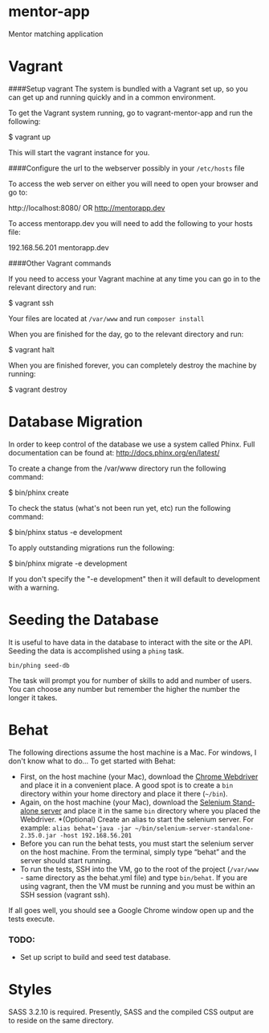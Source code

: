 mentor-app
==========

Mentor matching application

Vagrant
=======

####Setup vagrant
The system is bundled with a Vagrant set up, so you can get up and running quickly and in a common environment.

To get the Vagrant system running, go to vagrant-mentor-app and run the following:

$ vagrant up

This will start the vagrant instance for you. 

####Configure the url to the webserver possibly in your `/etc/hosts` file

To access the web server on either you will need to open your browser and go to:

http://localhost:8080/
OR
http://mentorapp.dev

To access mentorapp.dev you will need to add the following to your hosts file:

192.168.56.201   mentorapp.dev

####Other Vagrant commands 

If you need to access your Vagrant machine at any time you can go in to the relevant directory and run:

$ vagrant ssh

Your files are located at `/var/www` and run `composer install`


When you are finished for the day, go to the relevant directory and run:

$ vagrant halt

When you are finished forever, you can completely destroy the machine by running:

$ vagrant destroy

Database Migration
==================

In order to keep control of the database we use a system called Phinx.
Full documentation can be found at: http://docs.phinx.org/en/latest/

To create a change from the /var/www directory run the following command:

$ bin/phinx create <Name for migration>

To check the status (what's not been run yet, etc) run the following command:

$ bin/phinx status -e development

To apply outstanding migrations run the following:

$ bin/phinx migrate -e development

If you don't specify the "-e development" then it will default to development with a warning.

Seeding the Database
====================

It is useful to have data in the database to interact with the site or the API. Seeding the data is accomplished using a `phing` task.

```
bin/phing seed-db
```

The task will prompt you for number of skills to add and number of users. You can choose any number but remember the higher the number the longer it takes.

Behat
=====
The following directions assume the host machine is a Mac.  For windows, I don't know what to do...
To get started with Behat:
* First, on the host machine (your Mac), download the [Chrome Webdriver](http://chromedriver.storage.googleapis.com/index.html) and place it in a convenient place.  A good spot is to create a `bin` directory within your home directory and place it there (`~/bin`).
* Again, on the host machine (your Mac), download the [Selenium Stand-alone server](http://selenium.googlecode.com/files/selenium-server-standalone-2.35.0.jar) and place it in the same `bin` directory where you placed the Webdriver.
  *(Optional) Create an alias to start the selenium server.  For example: `alias behat='java -jar ~/bin/selenium-server-standalone-2.35.0.jar -host 192.168.56.201`
* Before you can run the behat tests, you must start the selenium server on the host machine.  From the terminal, simply type “behat” and the server should start running.
* To run the tests, SSH into the VM, go to the root of the project (`/var/www` - same directory as the behat.yml file) and type `bin/behat`.  If you are using vagrant, then the VM must be running and you must be within an SSH session (vagrant ssh).

If all goes well, you should see a Google Chrome window open up and the tests execute.

### TODO:
* Set up script to build and seed test database.

Styles
======

SASS 3.2.10 is required. Presently, SASS and the compiled CSS output are to reside on the same directory.
